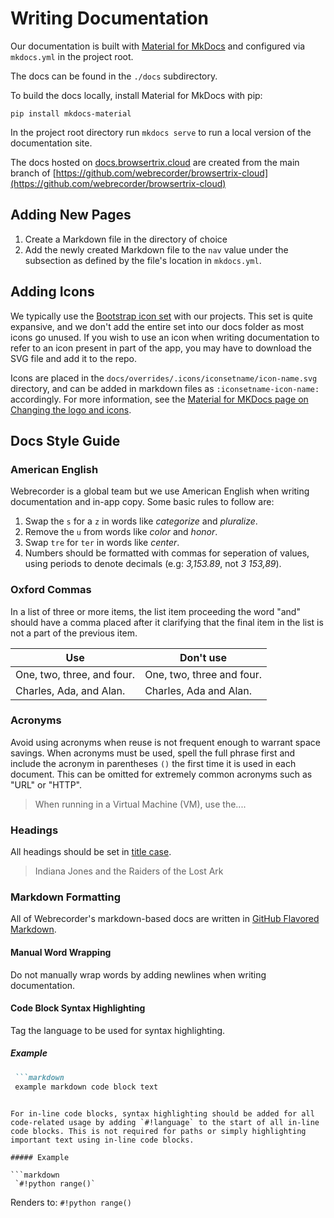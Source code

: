 # Writing Documentation

Our documentation is built with [Material for MkDocs](https://squidfunk.github.io/mkdocs-material/) and configured via `mkdocs.yml` in the project root.

The docs can be found in the `./docs` subdirectory.

To build the docs locally, install Material for MkDocs with pip:

```shell
pip install mkdocs-material
```

In the project root directory run `mkdocs serve` to run a local version of the documentation site.

The docs hosted on [docs.browsertrix.cloud](https://docs.browsertrix.cloud) are created from the main branch of [https://github.com/webrecorder/browsertrix-cloud](https://github.com/webrecorder/browsertrix-cloud)

## Adding New Pages

1. Create a Markdown file in the directory of choice
2. Add the newly created Markdown file to the `nav` value under the subsection as defined by the file's location in `mkdocs.yml`.

## Adding Icons

We typically use the [Bootstrap icon set](https://icons.getbootstrap.com/) with our projects.  This set is quite expansive, and we don't add the entire set into our docs folder as most icons go unused.  If you wish to use an icon when writing documentation to refer to an icon present in part of the app, you may have to download the SVG file and add it to the repo.

Icons are placed in the `docs/overrides/.icons/iconsetname/icon-name.svg` directory, and can be added in markdown files as `:iconsetname-icon-name:` accordingly.  For more information, see the [Material for MKDocs page on Changing the logo and icons](https://squidfunk.github.io/mkdocs-material/setup/changing-the-logo-and-icons/#customization).

## Docs Style Guide

### American English

Webrecorder is a global team but we use American English when writing documentation and in-app copy.  Some basic rules to follow are:

1. Swap the `s` for a `z` in words like _categorize_ and _pluralize_.
2. Remove the `u` from words like _color_ and _honor_.
3. Swap `tre` for `ter` in words like _center_.
4. Numbers should be formatted with commas for seperation of values, using periods to denote decimals (e.g: _3,153.89_, not _3 153,89_).

### Oxford Commas

In a list of three or more items, the list item proceeding the word "and" should have a comma placed after it clarifying that the final item in the list is not a part of the previous item.

| Use                           | Don't use                    |
| ----------------------------- | ---------------------------- |
| One, two, three, and four.    | One, two, three and four.    |
| Charles, Ada, and Alan.       | Charles, Ada and Alan.       |

### Acronyms

Avoid using acronyms when reuse is not frequent enough to warrant space savings. When acronyms must be used, spell the full phrase first and include the acronym in parentheses `()` the first time it is used in each document.  This can be omitted for extremely common acronyms such as "URL" or "HTTP".

> When running in a Virtual Machine (VM), use the....

### Headings

All headings should be set in [title case](https://en.wikipedia.org/wiki/Title_case).

> Indiana Jones and the Raiders of the Lost Ark

### Markdown Formatting

All of Webrecorder's markdown-based docs are written in [GitHub Flavored Markdown](https://github.github.com/gfm/).

#### Manual Word Wrapping

Do not manually wrap words by adding newlines when writing documentation.

#### Code Block Syntax Highlighting

Tag the language to be used for syntax highlighting.

##### Example

```markdown
 ```markdown
 example markdown code block text
 ```
```

For in-line code blocks, syntax highlighting should be added for all code-related usage by adding `#!language` to the start of all in-line code blocks. This is not required for paths or simply highlighting important text using in-line code blocks.

##### Example

```markdown
 `#!python range()`
```

Renders to: `#!python range()`